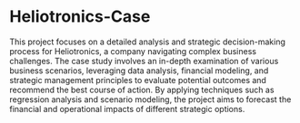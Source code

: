 # Heliotronics-Case

This project focuses on a detailed analysis and strategic decision-making process for Heliotronics, a company navigating complex business challenges. The case study involves an in-depth examination of various business scenarios, leveraging data analysis, financial modeling, and strategic management principles to evaluate potential outcomes and recommend the best course of action. By applying techniques such as regression analysis and scenario modeling, the project aims to forecast the financial and operational impacts of different strategic options. 
